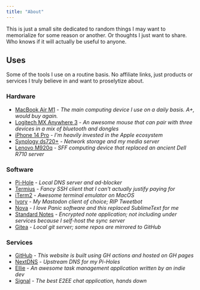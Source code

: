 ```yaml
---
title: "About"
---
```

This is just a small site dedicated to random things I may want to memorialize for some reason or another. Or thoughts I just want to share. Who knows if it will actually be useful to anyone.

## Uses
Some of the tools I use on a routine basis. No affiliate links, just products or services I truly believe in and want to proselytize about.

### Hardware
* [MacBook Air M1](https://www.apple.com/macbook-air-m1/) - *The main computing device I use on a daily basis. A+, would buy again.*
* [Logitech MX Anywhere 3](https://www.logitech.com/en-us/products/mice/mx-anywhere-3.html) - *An awesome mouse that can pair with three devices in a mix of bluetooth and dongles*
* [iPhone 14 Pro](https://www.apple.com/iphone-14-pro/) - *I'm heavily invested in the Apple ecosystem*
* [Synology ds720+](https://www.storagereview.com/review/synology-diskstation-ds720-review) - *Network storage and my media server*
* [Lenovo M920q](https://www.lenovo.com/us/en/p/desktops/thinkcentre/m-series-tiny/thinkcentre-m920q/11tc1mtm92q) - *SFF computing device that replaced an ancient Dell R710 server*

### Software
* [Pi-Hole](https://pi-hole.net/) - *Local DNS server and ad-blocker*
* [Termius](https://termius.com/) - *Fancy SSH client that I can't actually justify paying for*
* [iTerm2](https://iterm2.com) - *Awesome terminal emulator on MacOS*
* [Ivory](https://tapbots.com/ivory/) - *My Mastodon client of choice; RIP Tweetbot*
* [Nova](https://nova.app/) - *I love Panic software and this replaced SublimeText for me*
* [Standard Notes](https://standardnotes.com/) - *Encrypted note application; not including under services because I self-host the sync server*
* [Gitea](https://gitea.io/) - *Local git server; some repos are mirrored to GitHub*

### Services
* [GitHub](https://github.com/) - *This website is built using GH actions and hosted on GH pages*
* [NextDNS](https://nextdns.io/) - *Upstream DNS for my Pi-Holes*
* [Ellie](https://ellieplanner.com/) - *An awesome task management application written by an indie dev*
* [Signal](https://signal.org/) - *The best E2EE chat application, hands down*